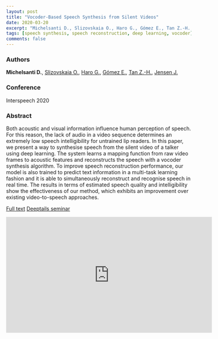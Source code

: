 ```yaml
---
layout: post
title: "Vocoder-Based Speech Synthesis from Silent Videos"
date: 2020-03-20
excerpt: "Michelsanti D., Slizovskaia O., Haro G., Gómez E., Tan Z.-H., Jensen J."
tags: [speech synthesis, speech reconstruction, deep learning, vocoder]
comments: false
---
```


### Authors

**Michelsanti D.**, [Slizovskaia O.](http://olgaslizovskaia.ml), [Haro G.](https://www.upf.edu/web/gloria-haro), [Gómez E.](https://emiliagomez.com), [Tan Z.-H.](http://kom.aau.dk/~zt/), [Jensen J.](http://kom.aau.dk/~jje/)

### Conference

Interspeech 2020

### Abstract

Both acoustic and visual information influence human perception of speech. For this reason, the lack of audio in a video sequence determines an extremely low speech intelligibility for untrained lip readers. In this paper, we present a way to synthesise speech from the silent video of a talker using deep learning. The system learns a mapping function from raw video frames to acoustic features and reconstructs the speech with a vocoder synthesis algorithm. To improve speech reconstruction performance, our model is also trained to predict text information in a multi-task learning fashion and it is able to simultaneously reconstruct and recognise speech in real time. The results in terms of estimated speech quality and intelligibility show the effectiveness of our method, which exhibits an improvement over existing video-to-speech approaches.

[Full text](https://arxiv.org/abs/2004.02541) [Deeptails seminar](https://www.youtube.com/watch?v=9gbhhfLNRao)

<iframe width="560" height="315" src="https://www.youtube.com/embed/dBhBCH-agc4" frameborder="0"> </iframe>

